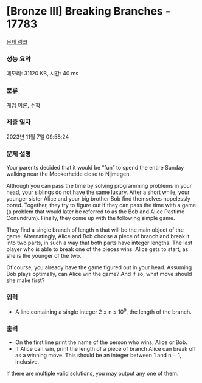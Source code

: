 # [Bronze III] Breaking Branches - 17783 

[문제 링크](https://www.acmicpc.net/problem/17783) 

### 성능 요약

메모리: 31120 KB, 시간: 40 ms

### 분류

게임 이론, 수학

### 제출 일자

2023년 11월 7일 09:58:24

### 문제 설명

<p>Your parents decided that it would be “fun” to spend the entire Sunday walking near the Mookerheide close to Nijmegen.</p>

<p>Although you can pass the time by solving programming problems in your head, your siblings do not have the same luxury. After a short while, your younger sister Alice and your big brother Bob find themselves hopelessly bored. Together, they try to figure out if they can pass the time with a game (a problem that would later be referred to as the Bob and Alice Pastime Conundrum). Finally, they come up with the following simple game.</p>

<p>They find a single branch of length n that will be the main object of the game. Alternatingly, Alice and Bob choose a piece of branch and break it into two parts, in such a way that both parts have integer lengths. The last player who is able to break one of the pieces wins. Alice gets to start, as she is the younger of the two.</p>

<p>Of course, you already have the game figured out in your head. Assuming Bob plays optimally, can Alice win the game? And if so, what move should she make first?</p>

### 입력 

 <ul>
	<li>A line containing a single integer 2 ≤ n ≤ 10<sup>9</sup>, the length of the branch.</li>
</ul>

### 출력 

 <ul>
	<li>On the first line print the name of the person who wins, Alice or Bob.</li>
	<li>If Alice can win, print the length of a piece of branch Alice can break off as a winning move. This should be an integer between 1 and n − 1, inclusive.</li>
</ul>

<p>If there are multiple valid solutions, you may output any one of them.</p>

